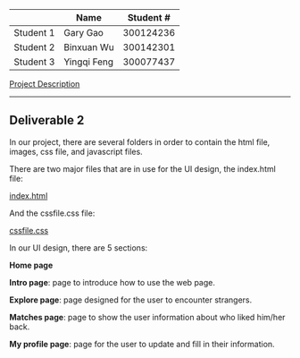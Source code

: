 |		|	Name		|	Student #   |
|  ----  | ----  | ----  |
|	Student 1	| Gary 	Gao 	|	300124236	|
|	Student 2	| Binxuan Wu	|	300142301	|
|	Student 3	| Yingqi Feng 	|	300077437	|

 [Project Description](CSI3140%20Project%20D1.pdf)
 
 ****
 
 ## Deliverable 2

 In our project, there are several folders in order to contain the html file, images, css file, and javascript files.

 There are two major files that are in use for the UI design, 
the index.html file: 

[index.html](https://github.com/professor-forward/project-cereal-killers/blob/main/Project/index.html)

And the cssfile.css file:

[cssfile.css](https://github.com/professor-forward/project-cereal-killers/blob/main/Project/css/cssfile.css)


In our UI design, there are 5 sections:

**Home page**

**Intro page**: page to introduce how to use the web page.

**Explore page**: page designed for the user to encounter strangers.

**Matches page**: page to show the user information about who liked him/her back.

**My profile page**: page for the user to update and fill in their information.

